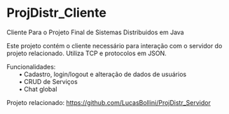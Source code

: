 # ProjDistr_Cliente
Cliente Para o Projeto Final de Sistemas Distribuidos em Java

Este projeto contém o cliente necessário para interação com o servidor do projeto relacionado. Utiliza TCP e protocolos em JSON.

Funcionalidades:</br>
&emsp;&emsp;• Cadastro, login/logout e alteração de dados de usuários<br>
&emsp;&emsp;• CRUD de Serviços<br>
&emsp;&emsp;• Chat global<br>

Projeto relacionado: https://github.com/LucasBollini/ProjDistr_Servidor
